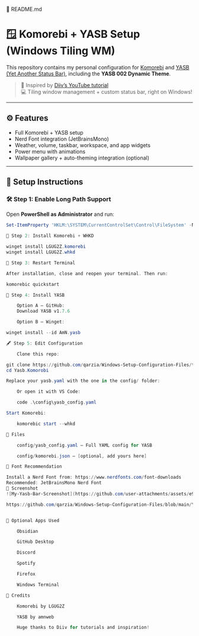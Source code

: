📁 README.md

# 🪟 Komorebi + YASB Setup (Windows Tiling WM)

This repository contains my personal configuration for [Komorebi](https://github.com/LGUG2Z/komorebi) and [YASB (Yet Another Status Bar)](https://github.com/amnweb/yasb), including the **YASB 002 Dynamic Theme**.

> 🧠 Inspired by [Diiv’s YouTube tutorial](https://www.youtube.com/watch?v=u7Gi1fU8LTQ&list=LL&index=8)  
> 💻 Tiling window management + custom status bar, right on Windows!

---

## ⚙️ Features

- Full Komorebi + YASB setup
- Nerd Font integration (JetBrainsMono)
- Weather, volume, taskbar, workspace, and app widgets
- Power menu with animations
- Wallpaper gallery + auto-theming integration (optional)

---

## 🚀 Setup Instructions

### 🛠 Step 1: Enable Long Path Support

Open **PowerShell as Administrator** and run:

```powershell
Set-ItemProperty 'HKLM:\SYSTEM\CurrentControlSet\Control\FileSystem' -Name 'LongPathsEnabled' -Value 1

🧩 Step 2: Install Komorebi + WHKD

winget install LGUG2Z.komorebi
winget install LGUG2Z.whkd

🔁 Step 3: Restart Terminal

After installation, close and reopen your terminal. Then run:

komorebic quickstart

💾 Step 4: Install YASB

    Option A – GitHub:
    Download YASB v1.7.6

    Option B – Winget:

winget install --id AmN.yasb

🖋 Step 5: Edit Configuration

    Clone this repo:

git clone https://github.com/qarzia/Windows-Setup-Configuration-Files/tree/main/Yasb.Komorobi
cd Yasb.Komorobi

Replace your yasb.yaml with the one in the config/ folder:

    Or open it with VS Code:

    code .\config\yasb_config.yaml

Start Komorebi:

    komorebic start --whkd

📁 Files

    config/yasb_config.yaml – Full YAML config for YASB

    config/komorebi.json – [optional, add yours here]

🎨 Font Recommendation

Install a Nerd Font from: https://www.nerdfonts.com/font-downloads
Recommended: JetBrainsMono Nerd Font
📸 Screenshot
![My-Yasb-Bar-Screenshot](https://github.com/user-attachments/assets/e931a3fc-b56b-45c3-ab8e-b04cb3c319b5)

https://github.com/qarzia/Windows-Setup-Configuration-Files/blob/main/Yasb.Komorobi/Screenshots/My-Yasb-Bar-Screenshot.png


🧼 Optional Apps Used

    Obsidian

    GitHub Desktop

    Discord

    Spotify

    Firefox

    Windows Terminal

🙏 Credits

    Komorebi by LGUG2Z

    YASB by amnweb

    Huge thanks to Diiv for tutorials and inspiration!

